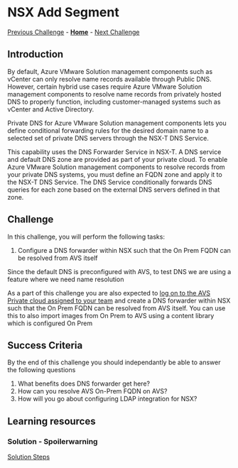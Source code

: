 # NSX Add Segment

[Previous Challenge](./02-NSX-Add-Segment.md) - **[Home](../Readme.md)** - [Next Challenge](./04-NSX-Firewall.md)

## Introduction

By default, Azure VMware Solution management components such as vCenter can only resolve name records available through Public DNS. However, certain hybrid use cases require Azure VMware Solution management components to resolve name records from privately hosted DNS to properly function, including customer-managed systems such as vCenter and Active Directory.

Private DNS for Azure VMware Solution management components lets you define conditional forwarding rules for the desired domain name to a selected set of private DNS servers through the NSX-T DNS Service.

This capability uses the DNS Forwarder Service in NSX-T. A DNS service and default DNS zone are provided as part of your private cloud. To enable Azure VMware Solution management components to resolve records from your private DNS systems, you must define an FQDN zone and apply it to the NSX-T DNS Service. The DNS Service conditionally forwards DNS queries for each zone based on the external DNS servers defined in that zone.

## Challenge 

In this challenge, you will perform the following tasks:

1.	Configure a DNS forwarder within NSX such that the On Prem FQDN can be resolved from AVS itself

Since the default DNS is preconfigured with AVS, to test DNS we are using a feature where we need name resolution

As a part of this challenge you are also expected to <u>log on to the AVS Private cloud assigned to your team</u> and create a DNS forwarder within NSX such that the On Prem FQDN can be resolved from AVS itself. You can use this to also import images from On Prem to AVS using a content library which is configured On Prem

## Success Criteria

By the end of this challenge you should independantly be able to answer the following questions

1. What benefits does DNS forwarder get here?
2. How can you resolve AVS On-Prem FQDN on AVS?
3. How will you go about configuring LDAP integration for NSX? 

## Learning resources

### Solution - Spoilerwarning

[Solution Steps](../Solutionguide/03-NSX-Add-DNS-Forwarder.md)